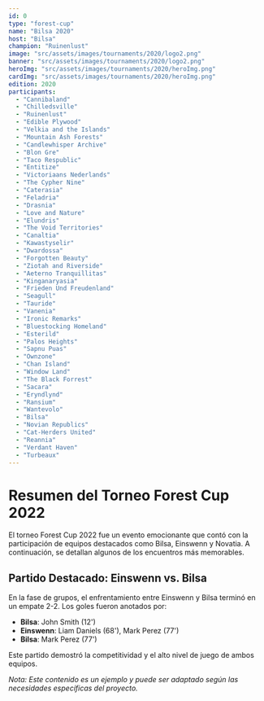 ```yaml
---
id: 0
type: "forest-cup"
name: "Bilsa 2020"
host: "Bilsa"
champion: "Ruinenlust"
image: "src/assets/images/tournaments/2020/logo2.png"
banner: "src/assets/images/tournaments/2020/logo2.png"
heroImg: "src/assets/images/tournaments/2020/heroImg.png"
cardImg: "src/assets/images/tournaments/2020/heroImg.png"
edition: 2020
participants:
  - "Cannibaland"
  - "Chilledsville"
  - "Ruinenlust"
  - "Edible Plywood"
  - "Velkia and the Islands"
  - "Mountain Ash Forests"
  - "Candlewhisper Archive"
  - "Blon Gre"
  - "Taco Respublic"
  - "Entitize"
  - "Victoriaans Nederlands"
  - "The Cypher Nine"
  - "Caterasia"
  - "Feladria"
  - "Drasnia"
  - "Love and Nature"
  - "Elundris"
  - "The Void Territories"
  - "Canaltia"
  - "Kawastyselir"
  - "Dwardossa"
  - "Forgotten Beauty"
  - "Ziotah and Riverside"
  - "Aeterno Tranquillitas"
  - "Kinganaryasia"
  - "Frieden Und Freudenland"
  - "Seagull"
  - "Tauride"
  - "Vanenia"
  - "Ironic Remarks"
  - "Bluestocking Homeland"
  - "Esterild"
  - "Palos Heights"
  - "Sapnu Puas"
  - "Ownzone"
  - "Chan Island"
  - "Window Land"
  - "The Black Forrest"
  - "Sacara"
  - "Eryndlynd"
  - "Ransium"
  - "Wantevolo"
  - "Bilsa"
  - "Novian Republics"
  - "Cat-Herders United"
  - "Reannia"
  - "Verdant Haven"
  - "Turbeaux"
---
```


# Resumen del Torneo Forest Cup 2022

El torneo Forest Cup 2022 fue un evento emocionante que contó con la participación de equipos destacados como Bilsa, Einswenn y Novatia. A continuación, se detallan algunos de los encuentros más memorables.

## Partido Destacado: Einswenn vs. Bilsa

En la fase de grupos, el enfrentamiento entre Einswenn y Bilsa terminó en un empate 2-2. Los goles fueron anotados por:

- **Bilsa**: John Smith (12')
- **Einswenn**: Liam Daniels (68'), Mark Perez (77')
- **Bilsa**: Mark Perez (77')

Este partido demostró la competitividad y el alto nivel de juego de ambos equipos.

*Nota: Este contenido es un ejemplo y puede ser adaptado según las necesidades específicas del proyecto.*
